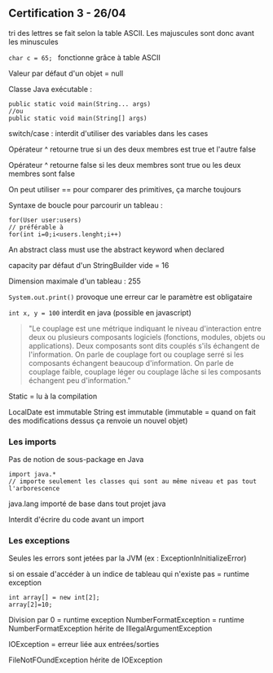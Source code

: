 ## Certification 3 - 26/04

tri des lettres se fait selon la table ASCII. Les majuscules sont donc avant les minuscules

`char c = 65; ` fonctionne grâce à table ASCII

Valeur par défaut d'un objet = null

Classe Java exécutable :
````
public static void main(String... args)
//ou
public static void main(String[] args)
````

switch/case : interdit d'utiliser  des variables dans les cases

Opérateur ^ retourne true si un des deux membres est true et l'autre false

Opérateur ^ retourne false si les deux membres sont true ou les deux membres sont false

On peut utiliser == pour comparer des primitives, ça marche toujours

Syntaxe de boucle pour parcourir un tableau :
````
for(User user:users)
// préférable à
for(int i=0;i<users.lenght;i++)
````

An abstract class must use the abstract keyword when declared

capacity par défaut d'un StringBuilder vide = 16

Dimension maximale d'un tableau : 255

`System.out.print()` provoque une erreur car le paramètre est obligataire

`int x, y = 100` interdit en java (possible en javascript)

>"Le couplage est une métrique indiquant le niveau d'interaction entre deux ou plusieurs composants logiciels (fonctions, modules, objets ou applications). Deux composants sont dits couplés s'ils échangent de l'information. On parle de couplage fort ou couplage serré si les composants échangent beaucoup d'information. On parle de couplage faible, couplage léger ou couplage lâche si les composants échangent peu d'information."

Static = lu à la compilation

LocalDate est immutable
String est immutable
(immutable = quand on fait des modifications dessus ça renvoie un nouvel objet)
### Les imports
Pas de notion de sous-package en Java

````
import java.*
// importe seulement les classes qui sont au même niveau et pas tout l'arborescence
````

java.lang importé de base dans tout projet java

Interdit d'écrire du code avant un import

### Les exceptions

Seules les errors sont jetées par la JVM (ex : ExceptionInInitializeError)

si on essaie d'accéder à un indice de tableau qui n'existe pas = runtime exception
```
int array[] = new int[2];
array[2]=10;
```
Division par 0 = runtime exception
NumberFormatException = runtime
NumberFormatException hérite de IllegalArgumentException

IOException = erreur liée aux entrées/sorties

FileNotFOundException hérite de IOException
